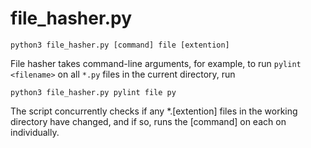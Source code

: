 # file_hasher.py

`python3 file_hasher.py [command] file [extention]`

File hasher takes command-line arguments, for example, to run `pylint <filename>` on all `*.py` files in the current directory, run

`python3 file_hasher.py pylint file py`

The script concurrently checks if any *.[extention] files in the working directory have changed, and if so, runs the [command] on each on individually.
